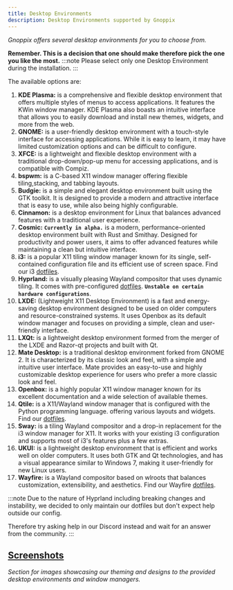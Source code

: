 ```yaml
---
title: Desktop Environments
description: Desktop Environments supported by Gnoppix
---
```


*Gnoppix offers several desktop environments for you to choose from.*

**Remember. This is a decision that one should make therefore pick the one you like the most.**
:::note
Please select only one Desktop Environment during the installation.
:::

The available options are:

1. **KDE Plasma:** is a comprehensive and flexible desktop environment that offers multiple styles of menus to access applications. It features the KWin window manager. KDE Plasma also boasts an intuitive interface that allows you to easily download and install new themes, widgets, and more from the web.
2. **GNOME:** is a user-friendly desktop environment with a touch-style interface for accessing applications. While it is easy to learn, it may have limited customization options and can be difficult to configure.
3. **XFCE:** is a lightweight and flexible desktop environment with a traditional drop-down/pop-up menu for accessing applications, and is compatible with Compiz.
4. **bspwm:**  is a C-based X11 window manager offering flexible tiling,stacking, and tabbing layouts.
5. **Budgie:** is a simple and elegant desktop environment built using the GTK toolkit. It is designed to provide a modern and attractive interface that is easy to use, while also being highly configurable.
6. **Cinnamon:** is a desktop environment for Linux that balances advanced features with a traditional user experience.
7. **Cosmic:** **`Currently in alpha.`** is a modern, performance-oriented desktop environment built with Rust and Smithay. Designed for productivity and power users, it aims to offer advanced features while maintaining a clean but intuitive interface.
8. **i3:** is a popular X11 tiling window manager known for its single, self-contained configuration file and its efficient use of screen space. Find our i3 [dotfiles](https://github.com/gnoppix/gnoppix-i3wm-settings).
9. **Hyprland:** is a visually pleasing Wayland compositor that uses dynamic tiling. It comes with pre-configured [dotfiles](https://github.com/gnoppix/gnoppix-hyprland-settings). **`Unstable on certain hardware configurations`**.
10. **LXDE:** (Lightweight X11 Desktop Environment) is a fast and energy-saving desktop environment designed to be used on older computers and resource-constrained systems. It uses Openbox as its default window manager and focuses on providing a simple, clean and user-friendly interface.
11. **LXQt:** is a lightweight desktop environment formed from the merger of the LXDE and Razor-qt projects and built with Qt.
12. **Mate Desktop:** is a traditional desktop environment forked from GNOME 2. It is characterized by its classic look and feel, with a simple and intuitive user interface. Mate provides an easy-to-use and highly customizable desktop experience for users who prefer a more classic look and feel.
13. **Openbox:** is a highly popular X11 window manager known for its excellent documentation and a wide selection of available themes.
14. **Qtile:** is a X11/Wayland window manager that is configured with the Python programming language. offering various layouts and widgets. Find our [dotfiles](https://github.com/gnoppix/gnoppix-qtile-settings).
15. **Sway:** is a tiling Wayland compositor and a drop-in replacement for the i3 window manager for X11. It works with your existing i3 configuration and supports most of i3's features plus a few extras.
16. **UKUI:** is a lightweight desktop environment that is efficient and works well on older computers. It uses both GTK and Qt technologies, and has a visual appearance similar to Windows 7, making it user-friendly for new Linux users.
17. **Wayfire:** is a Wayland compositor based on wlroots that balances customization, extensibility, and aesthetics. Find our Wayfire [dotfiles](https://github.com/Gnoppix/gnoppix-wayfire-settings).

:::note
Due to the nature of Hyprland including breaking changes and instability, we decided to only maintain our dotfiles but don't expect help outside our config.

Therefore try asking help in our Discord instead and wait for an answer from the community.
:::

[Screenshots](/installation/screenshots)
-----------

*Section for images showcasing our theming and designs to the provided desktop environments and window managers.*
